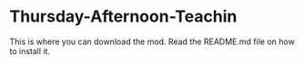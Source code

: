 # Thursday-Afternoon-Teachin
This is where you can download the mod. Read the README.md file on how to install it.

